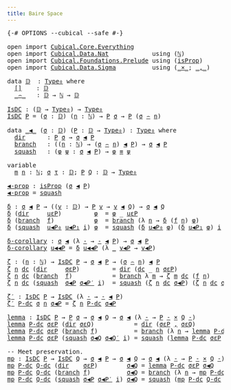 ```yaml
---
title: Baire Space
---
```


<pre class="Agda"><a id="37" class="Symbol">{-#</a> <a id="41" class="Keyword">OPTIONS</a> <a id="49" class="Pragma">--cubical</a> <a id="59" class="Pragma">--safe</a> <a id="66" class="Symbol">#-}</a>

<a id="71" class="Keyword">open</a> <a id="76" class="Keyword">import</a> <a id="83" href="Cubical.Core.Everything.html" class="Module">Cubical.Core.Everything</a>
<a id="107" class="Keyword">open</a> <a id="112" class="Keyword">import</a> <a id="119" href="Cubical.Data.Nat.html" class="Module">Cubical.Data.Nat</a>            <a id="147" class="Keyword">using</a> <a id="153" class="Symbol">(</a><a id="154" href="Cubical.Data.Nat.Base.html#222" class="Datatype">ℕ</a><a id="155" class="Symbol">)</a>
<a id="157" class="Keyword">open</a> <a id="162" class="Keyword">import</a> <a id="169" href="Cubical.Foundations.Prelude.html" class="Module">Cubical.Foundations.Prelude</a> <a id="197" class="Keyword">using</a> <a id="203" class="Symbol">(</a><a id="204" href="Cubical.Foundations.Prelude.html#9981" class="Function">isProp</a><a id="210" class="Symbol">)</a>
<a id="212" class="Keyword">open</a> <a id="217" class="Keyword">import</a> <a id="224" href="Cubical.Data.Sigma.html" class="Module">Cubical.Data.Sigma</a>          <a id="252" class="Keyword">using</a> <a id="258" class="Symbol">(</a><a id="259" href="Cubical.Data.Sigma.Base.html#489" class="Function Operator">_×_</a><a id="262" class="Symbol">;</a> <a id="264" href="Agda.Builtin.Sigma.html#236" class="InductiveConstructor Operator">_,_</a><a id="267" class="Symbol">)</a>

<a id="270" class="Keyword">data</a> <a id="𝔻"></a><a id="275" href="BaireSpace.html#275" class="Datatype">𝔻</a>  <a id="278" class="Symbol">:</a> <a id="280" href="Cubical.Core.Primitives.html#1230" class="Primitive">Type₀</a> <a id="286" class="Keyword">where</a>
  <a id="𝔻.[]"></a><a id="294" href="BaireSpace.html#294" class="InductiveConstructor">[]</a>    <a id="300" class="Symbol">:</a> <a id="302" href="BaireSpace.html#275" class="Datatype">𝔻</a>
  <a id="𝔻._⌢_"></a><a id="306" href="BaireSpace.html#306" class="InductiveConstructor Operator">_⌢_</a>   <a id="312" class="Symbol">:</a> <a id="314" href="BaireSpace.html#275" class="Datatype">𝔻</a> <a id="316" class="Symbol">→</a> <a id="318" href="Cubical.Data.Nat.Base.html#222" class="Datatype">ℕ</a> <a id="320" class="Symbol">→</a> <a id="322" href="BaireSpace.html#275" class="Datatype">𝔻</a>

<a id="IsDC"></a><a id="325" href="BaireSpace.html#325" class="Function">IsDC</a> <a id="330" class="Symbol">:</a> <a id="332" class="Symbol">(</a><a id="333" href="BaireSpace.html#275" class="Datatype">𝔻</a> <a id="335" class="Symbol">→</a> <a id="337" href="Cubical.Core.Primitives.html#1230" class="Primitive">Type₀</a><a id="342" class="Symbol">)</a> <a id="344" class="Symbol">→</a> <a id="346" href="Cubical.Core.Primitives.html#1230" class="Primitive">Type₀</a>
<a id="352" href="BaireSpace.html#325" class="Function">IsDC</a> <a id="357" href="BaireSpace.html#357" class="Bound">P</a> <a id="359" class="Symbol">=</a> <a id="361" class="Symbol">(</a><a id="362" href="BaireSpace.html#362" class="Bound">σ</a> <a id="364" class="Symbol">:</a> <a id="366" href="BaireSpace.html#275" class="Datatype">𝔻</a><a id="367" class="Symbol">)</a> <a id="369" class="Symbol">(</a><a id="370" href="BaireSpace.html#370" class="Bound">n</a> <a id="372" class="Symbol">:</a> <a id="374" href="Cubical.Data.Nat.Base.html#222" class="Datatype">ℕ</a><a id="375" class="Symbol">)</a> <a id="377" class="Symbol">→</a> <a id="379" href="BaireSpace.html#357" class="Bound">P</a> <a id="381" href="BaireSpace.html#362" class="Bound">σ</a> <a id="383" class="Symbol">→</a> <a id="385" href="BaireSpace.html#357" class="Bound">P</a> <a id="387" class="Symbol">(</a><a id="388" href="BaireSpace.html#362" class="Bound">σ</a> <a id="390" href="BaireSpace.html#306" class="InductiveConstructor Operator">⌢</a> <a id="392" href="BaireSpace.html#370" class="Bound">n</a><a id="393" class="Symbol">)</a>

<a id="396" class="Keyword">data</a> <a id="_◀_"></a><a id="401" href="BaireSpace.html#401" class="Datatype Operator">_◀_</a> <a id="405" class="Symbol">(</a><a id="406" href="BaireSpace.html#406" class="Bound">σ</a> <a id="408" class="Symbol">:</a> <a id="410" href="BaireSpace.html#275" class="Datatype">𝔻</a><a id="411" class="Symbol">)</a> <a id="413" class="Symbol">(</a><a id="414" href="BaireSpace.html#414" class="Bound">P</a> <a id="416" class="Symbol">:</a> <a id="418" href="BaireSpace.html#275" class="Datatype">𝔻</a> <a id="420" class="Symbol">→</a> <a id="422" href="Cubical.Core.Primitives.html#1230" class="Primitive">Type₀</a><a id="427" class="Symbol">)</a> <a id="429" class="Symbol">:</a> <a id="431" href="Cubical.Core.Primitives.html#1230" class="Primitive">Type₀</a> <a id="437" class="Keyword">where</a>
  <a id="_◀_.dir"></a><a id="445" href="BaireSpace.html#445" class="InductiveConstructor">dir</a>      <a id="454" class="Symbol">:</a> <a id="456" href="BaireSpace.html#414" class="Bound">P</a> <a id="458" href="BaireSpace.html#406" class="Bound">σ</a> <a id="460" class="Symbol">→</a> <a id="462" href="BaireSpace.html#406" class="Bound">σ</a> <a id="464" href="BaireSpace.html#401" class="Datatype Operator">◀</a> <a id="466" href="BaireSpace.html#414" class="Bound">P</a>
  <a id="_◀_.branch"></a><a id="470" href="BaireSpace.html#470" class="InductiveConstructor">branch</a>   <a id="479" class="Symbol">:</a> <a id="481" class="Symbol">((</a><a id="483" href="BaireSpace.html#483" class="Bound">n</a> <a id="485" class="Symbol">:</a> <a id="487" href="Cubical.Data.Nat.Base.html#222" class="Datatype">ℕ</a><a id="488" class="Symbol">)</a> <a id="490" class="Symbol">→</a> <a id="492" class="Symbol">(</a><a id="493" href="BaireSpace.html#406" class="Bound">σ</a> <a id="495" href="BaireSpace.html#306" class="InductiveConstructor Operator">⌢</a> <a id="497" href="BaireSpace.html#483" class="Bound">n</a><a id="498" class="Symbol">)</a> <a id="500" href="BaireSpace.html#401" class="Datatype Operator">◀</a> <a id="502" href="BaireSpace.html#414" class="Bound">P</a><a id="503" class="Symbol">)</a> <a id="505" class="Symbol">→</a> <a id="507" href="BaireSpace.html#406" class="Bound">σ</a> <a id="509" href="BaireSpace.html#401" class="Datatype Operator">◀</a> <a id="511" href="BaireSpace.html#414" class="Bound">P</a>
  <a id="_◀_.squash"></a><a id="515" href="BaireSpace.html#515" class="InductiveConstructor">squash</a>   <a id="524" class="Symbol">:</a> <a id="526" class="Symbol">(</a><a id="527" href="BaireSpace.html#527" class="Bound">φ</a> <a id="529" href="BaireSpace.html#529" class="Bound">ψ</a> <a id="531" class="Symbol">:</a> <a id="533" href="BaireSpace.html#406" class="Bound">σ</a> <a id="535" href="BaireSpace.html#401" class="Datatype Operator">◀</a> <a id="537" href="BaireSpace.html#414" class="Bound">P</a><a id="538" class="Symbol">)</a> <a id="540" class="Symbol">→</a> <a id="542" href="BaireSpace.html#527" class="Bound">φ</a> <a id="544" href="Agda.Builtin.Cubical.Path.html#381" class="Function Operator">≡</a> <a id="546" href="BaireSpace.html#529" class="Bound">ψ</a>

<a id="549" class="Keyword">variable</a>
  <a id="560" href="BaireSpace.html#560" class="Generalizable">m</a> <a id="562" href="BaireSpace.html#562" class="Generalizable">n</a> <a id="564" class="Symbol">:</a> <a id="566" href="Cubical.Data.Nat.Base.html#222" class="Datatype">ℕ</a><a id="567" class="Symbol">;</a> <a id="569" href="BaireSpace.html#569" class="Generalizable">σ</a> <a id="571" href="BaireSpace.html#571" class="Generalizable">τ</a> <a id="573" class="Symbol">:</a> <a id="575" href="BaireSpace.html#275" class="Datatype">𝔻</a><a id="576" class="Symbol">;</a> <a id="578" href="BaireSpace.html#578" class="Generalizable">P</a> <a id="580" href="BaireSpace.html#580" class="Generalizable">Q</a> <a id="582" class="Symbol">:</a> <a id="584" href="BaireSpace.html#275" class="Datatype">𝔻</a> <a id="586" class="Symbol">→</a> <a id="588" href="Cubical.Core.Primitives.html#1230" class="Primitive">Type₀</a>

<a id="◀-prop"></a><a id="595" href="BaireSpace.html#595" class="Function">◀-prop</a> <a id="602" class="Symbol">:</a> <a id="604" href="Cubical.Foundations.Prelude.html#9981" class="Function">isProp</a> <a id="611" class="Symbol">(</a><a id="612" href="BaireSpace.html#569" class="Generalizable">σ</a> <a id="614" href="BaireSpace.html#401" class="Datatype Operator">◀</a> <a id="616" href="BaireSpace.html#578" class="Generalizable">P</a><a id="617" class="Symbol">)</a>
<a id="619" href="BaireSpace.html#595" class="Function">◀-prop</a> <a id="626" class="Symbol">=</a> <a id="628" href="BaireSpace.html#515" class="InductiveConstructor">squash</a>

<a id="δ"></a><a id="636" href="BaireSpace.html#636" class="Function">δ</a> <a id="638" class="Symbol">:</a> <a id="640" href="BaireSpace.html#569" class="Generalizable">σ</a> <a id="642" href="BaireSpace.html#401" class="Datatype Operator">◀</a> <a id="644" href="BaireSpace.html#578" class="Generalizable">P</a> <a id="646" class="Symbol">→</a> <a id="648" class="Symbol">((</a><a id="650" href="BaireSpace.html#650" class="Bound">v</a> <a id="652" class="Symbol">:</a> <a id="654" href="BaireSpace.html#275" class="Datatype">𝔻</a><a id="655" class="Symbol">)</a> <a id="657" class="Symbol">→</a> <a id="659" href="BaireSpace.html#578" class="Generalizable">P</a> <a id="661" href="BaireSpace.html#650" class="Bound">v</a> <a id="663" class="Symbol">→</a> <a id="665" href="BaireSpace.html#650" class="Bound">v</a> <a id="667" href="BaireSpace.html#401" class="Datatype Operator">◀</a> <a id="669" href="BaireSpace.html#580" class="Generalizable">Q</a><a id="670" class="Symbol">)</a> <a id="672" class="Symbol">→</a> <a id="674" href="BaireSpace.html#569" class="Generalizable">σ</a> <a id="676" href="BaireSpace.html#401" class="Datatype Operator">◀</a> <a id="678" href="BaireSpace.html#580" class="Generalizable">Q</a>
<a id="680" href="BaireSpace.html#636" class="Function">δ</a> <a id="682" class="Symbol">(</a><a id="683" href="BaireSpace.html#445" class="InductiveConstructor">dir</a>     <a id="691" href="BaireSpace.html#691" class="Bound">uεP</a><a id="694" class="Symbol">)</a>         <a id="704" href="BaireSpace.html#704" class="Bound">φ</a>  <a id="707" class="Symbol">=</a> <a id="709" href="BaireSpace.html#704" class="Bound">φ</a> <a id="711" class="Symbol">_</a> <a id="713" href="BaireSpace.html#691" class="Bound">uεP</a>
<a id="717" href="BaireSpace.html#636" class="Function">δ</a> <a id="719" class="Symbol">(</a><a id="720" href="BaireSpace.html#470" class="InductiveConstructor">branch</a>  <a id="728" href="BaireSpace.html#728" class="Bound">f</a><a id="729" class="Symbol">)</a>           <a id="741" href="BaireSpace.html#741" class="Bound">φ</a>  <a id="744" class="Symbol">=</a> <a id="746" href="BaireSpace.html#470" class="InductiveConstructor">branch</a> <a id="753" class="Symbol">(λ</a> <a id="756" href="BaireSpace.html#756" class="Bound">n</a> <a id="758" class="Symbol">→</a> <a id="760" href="BaireSpace.html#636" class="Function">δ</a> <a id="762" class="Symbol">(</a><a id="763" href="BaireSpace.html#728" class="Bound">f</a> <a id="765" href="BaireSpace.html#756" class="Bound">n</a><a id="766" class="Symbol">)</a> <a id="768" href="BaireSpace.html#741" class="Bound">φ</a><a id="769" class="Symbol">)</a>
<a id="771" href="BaireSpace.html#636" class="Function">δ</a> <a id="773" class="Symbol">(</a><a id="774" href="BaireSpace.html#515" class="InductiveConstructor">squash</a>  <a id="782" href="BaireSpace.html#782" class="Bound">u◀P₀</a> <a id="787" href="BaireSpace.html#787" class="Bound">u◀P₁</a> <a id="792" href="BaireSpace.html#792" class="Bound">i</a><a id="793" class="Symbol">)</a> <a id="795" href="BaireSpace.html#795" class="Bound">φ</a>  <a id="798" class="Symbol">=</a> <a id="800" href="BaireSpace.html#515" class="InductiveConstructor">squash</a> <a id="807" class="Symbol">(</a><a id="808" href="BaireSpace.html#636" class="Function">δ</a> <a id="810" href="BaireSpace.html#782" class="Bound">u◀P₀</a> <a id="815" href="BaireSpace.html#795" class="Bound">φ</a><a id="816" class="Symbol">)</a> <a id="818" class="Symbol">(</a><a id="819" href="BaireSpace.html#636" class="Function">δ</a> <a id="821" href="BaireSpace.html#787" class="Bound">u◀P₁</a> <a id="826" href="BaireSpace.html#795" class="Bound">φ</a><a id="827" class="Symbol">)</a> <a id="829" href="BaireSpace.html#792" class="Bound">i</a>

<a id="δ-corollary"></a><a id="832" href="BaireSpace.html#832" class="Function">δ-corollary</a> <a id="844" class="Symbol">:</a> <a id="846" href="BaireSpace.html#569" class="Generalizable">σ</a> <a id="848" href="BaireSpace.html#401" class="Datatype Operator">◀</a> <a id="850" class="Symbol">(λ</a> <a id="853" href="BaireSpace.html#853" class="Bound">-</a> <a id="855" class="Symbol">→</a> <a id="857" href="BaireSpace.html#853" class="Bound">-</a> <a id="859" href="BaireSpace.html#401" class="Datatype Operator">◀</a> <a id="861" href="BaireSpace.html#578" class="Generalizable">P</a><a id="862" class="Symbol">)</a> <a id="864" class="Symbol">→</a> <a id="866" href="BaireSpace.html#569" class="Generalizable">σ</a> <a id="868" href="BaireSpace.html#401" class="Datatype Operator">◀</a> <a id="870" href="BaireSpace.html#578" class="Generalizable">P</a>
<a id="872" href="BaireSpace.html#832" class="Function">δ-corollary</a> <a id="884" href="BaireSpace.html#884" class="Bound">u◀◀P</a> <a id="889" class="Symbol">=</a> <a id="891" href="BaireSpace.html#636" class="Function">δ</a> <a id="893" href="BaireSpace.html#884" class="Bound">u◀◀P</a> <a id="898" class="Symbol">(λ</a> <a id="901" href="BaireSpace.html#901" class="Bound">_</a> <a id="903" href="BaireSpace.html#903" class="Bound">v◀P</a> <a id="907" class="Symbol">→</a> <a id="909" href="BaireSpace.html#903" class="Bound">v◀P</a><a id="912" class="Symbol">)</a>

<a id="ζ"></a><a id="915" href="BaireSpace.html#915" class="Function">ζ</a> <a id="917" class="Symbol">:</a> <a id="919" class="Symbol">(</a><a id="920" href="BaireSpace.html#920" class="Bound">n</a> <a id="922" class="Symbol">:</a> <a id="924" href="Cubical.Data.Nat.Base.html#222" class="Datatype">ℕ</a><a id="925" class="Symbol">)</a> <a id="927" class="Symbol">→</a> <a id="929" href="BaireSpace.html#325" class="Function">IsDC</a> <a id="934" href="BaireSpace.html#578" class="Generalizable">P</a> <a id="936" class="Symbol">→</a> <a id="938" href="BaireSpace.html#569" class="Generalizable">σ</a> <a id="940" href="BaireSpace.html#401" class="Datatype Operator">◀</a> <a id="942" href="BaireSpace.html#578" class="Generalizable">P</a> <a id="944" class="Symbol">→</a> <a id="946" class="Symbol">(</a><a id="947" href="BaireSpace.html#569" class="Generalizable">σ</a> <a id="949" href="BaireSpace.html#306" class="InductiveConstructor Operator">⌢</a> <a id="951" href="BaireSpace.html#920" class="Bound">n</a><a id="952" class="Symbol">)</a> <a id="954" href="BaireSpace.html#401" class="Datatype Operator">◀</a> <a id="956" href="BaireSpace.html#578" class="Generalizable">P</a>
<a id="958" href="BaireSpace.html#915" class="Function">ζ</a> <a id="960" href="BaireSpace.html#960" class="Bound">n</a> <a id="962" href="BaireSpace.html#962" class="Bound">dc</a> <a id="965" class="Symbol">(</a><a id="966" href="BaireSpace.html#445" class="InductiveConstructor">dir</a>     <a id="974" href="BaireSpace.html#974" class="Bound">σεP</a><a id="977" class="Symbol">)</a>         <a id="987" class="Symbol">=</a> <a id="989" href="BaireSpace.html#445" class="InductiveConstructor">dir</a> <a id="993" class="Symbol">(</a><a id="994" href="BaireSpace.html#962" class="Bound">dc</a> <a id="997" class="Symbol">_</a> <a id="999" href="BaireSpace.html#960" class="Bound">n</a> <a id="1001" href="BaireSpace.html#974" class="Bound">σεP</a><a id="1004" class="Symbol">)</a>
<a id="1006" href="BaireSpace.html#915" class="Function">ζ</a> <a id="1008" href="BaireSpace.html#1008" class="Bound">n</a> <a id="1010" href="BaireSpace.html#1010" class="Bound">dc</a> <a id="1013" class="Symbol">(</a><a id="1014" href="BaireSpace.html#470" class="InductiveConstructor">branch</a>  <a id="1022" href="BaireSpace.html#1022" class="Bound">f</a><a id="1023" class="Symbol">)</a>           <a id="1035" class="Symbol">=</a> <a id="1037" href="BaireSpace.html#470" class="InductiveConstructor">branch</a> <a id="1044" class="Symbol">λ</a> <a id="1046" href="BaireSpace.html#1046" class="Bound">m</a> <a id="1048" class="Symbol">→</a> <a id="1050" href="BaireSpace.html#915" class="Function">ζ</a> <a id="1052" href="BaireSpace.html#1046" class="Bound">m</a> <a id="1054" href="BaireSpace.html#1010" class="Bound">dc</a> <a id="1057" class="Symbol">(</a><a id="1058" href="BaireSpace.html#1022" class="Bound">f</a> <a id="1060" href="BaireSpace.html#1008" class="Bound">n</a><a id="1061" class="Symbol">)</a>
<a id="1063" href="BaireSpace.html#915" class="Function">ζ</a> <a id="1065" href="BaireSpace.html#1065" class="Bound">n</a> <a id="1067" href="BaireSpace.html#1067" class="Bound">dc</a> <a id="1070" class="Symbol">(</a><a id="1071" href="BaireSpace.html#515" class="InductiveConstructor">squash</a>  <a id="1079" href="BaireSpace.html#1079" class="Bound">σ◀P</a> <a id="1083" href="BaireSpace.html#1083" class="Bound">σ◀P′</a> <a id="1088" href="BaireSpace.html#1088" class="Bound">i</a><a id="1089" class="Symbol">)</a>  <a id="1092" class="Symbol">=</a> <a id="1094" href="BaireSpace.html#515" class="InductiveConstructor">squash</a> <a id="1101" class="Symbol">(</a><a id="1102" href="BaireSpace.html#915" class="Function">ζ</a> <a id="1104" href="BaireSpace.html#1065" class="Bound">n</a> <a id="1106" href="BaireSpace.html#1067" class="Bound">dc</a> <a id="1109" href="BaireSpace.html#1079" class="Bound">σ◀P</a><a id="1112" class="Symbol">)</a> <a id="1114" class="Symbol">(</a><a id="1115" href="BaireSpace.html#915" class="Function">ζ</a> <a id="1117" href="BaireSpace.html#1065" class="Bound">n</a> <a id="1119" href="BaireSpace.html#1067" class="Bound">dc</a> <a id="1122" href="BaireSpace.html#1083" class="Bound">σ◀P′</a><a id="1126" class="Symbol">)</a> <a id="1128" href="BaireSpace.html#1088" class="Bound">i</a>

<a id="ζ′"></a><a id="1131" href="BaireSpace.html#1131" class="Function">ζ′</a> <a id="1134" class="Symbol">:</a> <a id="1136" href="BaireSpace.html#325" class="Function">IsDC</a> <a id="1141" href="BaireSpace.html#578" class="Generalizable">P</a> <a id="1143" class="Symbol">→</a> <a id="1145" href="BaireSpace.html#325" class="Function">IsDC</a> <a id="1150" class="Symbol">(λ</a> <a id="1153" href="BaireSpace.html#1153" class="Bound">-</a> <a id="1155" class="Symbol">→</a> <a id="1157" href="BaireSpace.html#1153" class="Bound">-</a> <a id="1159" href="BaireSpace.html#401" class="Datatype Operator">◀</a> <a id="1161" href="BaireSpace.html#578" class="Generalizable">P</a><a id="1162" class="Symbol">)</a>
<a id="1164" href="BaireSpace.html#1131" class="Function">ζ′</a> <a id="1167" href="BaireSpace.html#1167" class="Bound">P-dc</a> <a id="1172" href="BaireSpace.html#1172" class="Bound">σ</a> <a id="1174" href="BaireSpace.html#1174" class="Bound">n</a> <a id="1176" href="BaireSpace.html#1176" class="Bound">σ◀P</a> <a id="1180" class="Symbol">=</a> <a id="1182" href="BaireSpace.html#915" class="Function">ζ</a> <a id="1184" href="BaireSpace.html#1174" class="Bound">n</a> <a id="1186" href="BaireSpace.html#1167" class="Bound">P-dc</a> <a id="1191" href="BaireSpace.html#1176" class="Bound">σ◀P</a>

<a id="lemma"></a><a id="1196" href="BaireSpace.html#1196" class="Function">lemma</a> <a id="1202" class="Symbol">:</a> <a id="1204" href="BaireSpace.html#325" class="Function">IsDC</a> <a id="1209" href="BaireSpace.html#578" class="Generalizable">P</a> <a id="1211" class="Symbol">→</a> <a id="1213" href="BaireSpace.html#578" class="Generalizable">P</a> <a id="1215" href="BaireSpace.html#569" class="Generalizable">σ</a> <a id="1217" class="Symbol">→</a> <a id="1219" href="BaireSpace.html#569" class="Generalizable">σ</a> <a id="1221" href="BaireSpace.html#401" class="Datatype Operator">◀</a> <a id="1223" href="BaireSpace.html#580" class="Generalizable">Q</a> <a id="1225" class="Symbol">→</a> <a id="1227" href="BaireSpace.html#569" class="Generalizable">σ</a> <a id="1229" href="BaireSpace.html#401" class="Datatype Operator">◀</a> <a id="1231" class="Symbol">(λ</a> <a id="1234" href="BaireSpace.html#1234" class="Bound">-</a> <a id="1236" class="Symbol">→</a> <a id="1238" href="BaireSpace.html#578" class="Generalizable">P</a> <a id="1240" href="BaireSpace.html#1234" class="Bound">-</a> <a id="1242" href="Cubical.Data.Sigma.Base.html#489" class="Function Operator">×</a> <a id="1244" href="BaireSpace.html#580" class="Generalizable">Q</a> <a id="1246" href="BaireSpace.html#1234" class="Bound">-</a><a id="1247" class="Symbol">)</a>
<a id="1249" href="BaireSpace.html#1196" class="Function">lemma</a> <a id="1255" href="BaireSpace.html#1255" class="Bound">P-dc</a> <a id="1260" href="BaireSpace.html#1260" class="Bound">σεP</a> <a id="1264" class="Symbol">(</a><a id="1265" href="BaireSpace.html#445" class="InductiveConstructor">dir</a> <a id="1269" href="BaireSpace.html#1269" class="Bound">σεQ</a><a id="1272" class="Symbol">)</a>           <a id="1284" class="Symbol">=</a> <a id="1286" href="BaireSpace.html#445" class="InductiveConstructor">dir</a> <a id="1290" class="Symbol">(</a><a id="1291" href="BaireSpace.html#1260" class="Bound">σεP</a> <a id="1295" href="Agda.Builtin.Sigma.html#236" class="InductiveConstructor Operator">,</a> <a id="1297" href="BaireSpace.html#1269" class="Bound">σεQ</a><a id="1300" class="Symbol">)</a>
<a id="1302" href="BaireSpace.html#1196" class="Function">lemma</a> <a id="1308" href="BaireSpace.html#1308" class="Bound">P-dc</a> <a id="1313" href="BaireSpace.html#1313" class="Bound">σεP</a> <a id="1317" class="Symbol">(</a><a id="1318" href="BaireSpace.html#470" class="InductiveConstructor">branch</a> <a id="1325" href="BaireSpace.html#1325" class="Bound">f</a><a id="1326" class="Symbol">)</a>          <a id="1337" class="Symbol">=</a> <a id="1339" href="BaireSpace.html#470" class="InductiveConstructor">branch</a> <a id="1346" class="Symbol">(λ</a> <a id="1349" href="BaireSpace.html#1349" class="Bound">n</a> <a id="1351" class="Symbol">→</a> <a id="1353" href="BaireSpace.html#1196" class="Function">lemma</a> <a id="1359" href="BaireSpace.html#1308" class="Bound">P-dc</a> <a id="1364" class="Symbol">(</a><a id="1365" href="BaireSpace.html#1308" class="Bound">P-dc</a> <a id="1370" class="Symbol">_</a> <a id="1372" href="BaireSpace.html#1349" class="Bound">n</a> <a id="1374" href="BaireSpace.html#1313" class="Bound">σεP</a><a id="1377" class="Symbol">)</a> <a id="1379" class="Symbol">(</a><a id="1380" href="BaireSpace.html#1325" class="Bound">f</a> <a id="1382" href="BaireSpace.html#1349" class="Bound">n</a><a id="1383" class="Symbol">))</a>
<a id="1386" href="BaireSpace.html#1196" class="Function">lemma</a> <a id="1392" href="BaireSpace.html#1392" class="Bound">P-dc</a> <a id="1397" href="BaireSpace.html#1397" class="Bound">σεP</a> <a id="1401" class="Symbol">(</a><a id="1402" href="BaireSpace.html#515" class="InductiveConstructor">squash</a> <a id="1409" href="BaireSpace.html#1409" class="Bound">σ◀Q</a> <a id="1413" href="BaireSpace.html#1413" class="Bound">σ◀Q′</a> <a id="1418" href="BaireSpace.html#1418" class="Bound">i</a><a id="1419" class="Symbol">)</a> <a id="1421" class="Symbol">=</a> <a id="1423" href="BaireSpace.html#515" class="InductiveConstructor">squash</a> <a id="1430" class="Symbol">(</a><a id="1431" href="BaireSpace.html#1196" class="Function">lemma</a> <a id="1437" href="BaireSpace.html#1392" class="Bound">P-dc</a> <a id="1442" href="BaireSpace.html#1397" class="Bound">σεP</a> <a id="1446" href="BaireSpace.html#1409" class="Bound">σ◀Q</a><a id="1449" class="Symbol">)</a> <a id="1451" class="Symbol">(</a><a id="1452" href="BaireSpace.html#1196" class="Function">lemma</a> <a id="1458" href="BaireSpace.html#1392" class="Bound">P-dc</a> <a id="1463" href="BaireSpace.html#1397" class="Bound">σεP</a> <a id="1467" href="BaireSpace.html#1413" class="Bound">σ◀Q′</a><a id="1471" class="Symbol">)</a> <a id="1473" href="BaireSpace.html#1418" class="Bound">i</a>

<a id="1476" class="Comment">-- Meet preservation.</a>
<a id="mp"></a><a id="1498" href="BaireSpace.html#1498" class="Function">mp</a> <a id="1501" class="Symbol">:</a> <a id="1503" href="BaireSpace.html#325" class="Function">IsDC</a> <a id="1508" href="BaireSpace.html#578" class="Generalizable">P</a> <a id="1510" class="Symbol">→</a> <a id="1512" href="BaireSpace.html#325" class="Function">IsDC</a> <a id="1517" href="BaireSpace.html#580" class="Generalizable">Q</a> <a id="1519" class="Symbol">→</a> <a id="1521" href="BaireSpace.html#569" class="Generalizable">σ</a> <a id="1523" href="BaireSpace.html#401" class="Datatype Operator">◀</a> <a id="1525" href="BaireSpace.html#578" class="Generalizable">P</a> <a id="1527" class="Symbol">→</a> <a id="1529" href="BaireSpace.html#569" class="Generalizable">σ</a> <a id="1531" href="BaireSpace.html#401" class="Datatype Operator">◀</a> <a id="1533" href="BaireSpace.html#580" class="Generalizable">Q</a> <a id="1535" class="Symbol">→</a> <a id="1537" href="BaireSpace.html#569" class="Generalizable">σ</a> <a id="1539" href="BaireSpace.html#401" class="Datatype Operator">◀</a> <a id="1541" class="Symbol">(λ</a> <a id="1544" href="BaireSpace.html#1544" class="Bound">-</a> <a id="1546" class="Symbol">→</a> <a id="1548" href="BaireSpace.html#578" class="Generalizable">P</a> <a id="1550" href="BaireSpace.html#1544" class="Bound">-</a> <a id="1552" href="Cubical.Data.Sigma.Base.html#489" class="Function Operator">×</a> <a id="1554" href="BaireSpace.html#580" class="Generalizable">Q</a> <a id="1556" href="BaireSpace.html#1544" class="Bound">-</a><a id="1557" class="Symbol">)</a>
<a id="1559" href="BaireSpace.html#1498" class="Function">mp</a> <a id="1562" href="BaireSpace.html#1562" class="Bound">P-dc</a> <a id="1567" href="BaireSpace.html#1567" class="Bound">Q-dc</a> <a id="1572" class="Symbol">(</a><a id="1573" href="BaireSpace.html#445" class="InductiveConstructor">dir</a>    <a id="1580" href="BaireSpace.html#1580" class="Bound">σεP</a><a id="1583" class="Symbol">)</a>        <a id="1592" href="BaireSpace.html#1592" class="Bound">σ◀Q</a> <a id="1596" class="Symbol">=</a> <a id="1598" href="BaireSpace.html#1196" class="Function">lemma</a> <a id="1604" href="BaireSpace.html#1562" class="Bound">P-dc</a> <a id="1609" href="BaireSpace.html#1580" class="Bound">σεP</a> <a id="1613" href="BaireSpace.html#1592" class="Bound">σ◀Q</a>
<a id="1617" href="BaireSpace.html#1498" class="Function">mp</a> <a id="1620" href="BaireSpace.html#1620" class="Bound">P-dc</a> <a id="1625" href="BaireSpace.html#1625" class="Bound">Q-dc</a> <a id="1630" class="Symbol">(</a><a id="1631" href="BaireSpace.html#470" class="InductiveConstructor">branch</a> <a id="1638" href="BaireSpace.html#1638" class="Bound">f</a><a id="1639" class="Symbol">)</a>          <a id="1650" href="BaireSpace.html#1650" class="Bound">σ◀Q</a> <a id="1654" class="Symbol">=</a> <a id="1656" href="BaireSpace.html#470" class="InductiveConstructor">branch</a> <a id="1663" class="Symbol">(λ</a> <a id="1666" href="BaireSpace.html#1666" class="Bound">n</a> <a id="1668" class="Symbol">→</a> <a id="1670" href="BaireSpace.html#1498" class="Function">mp</a> <a id="1673" href="BaireSpace.html#1620" class="Bound">P-dc</a> <a id="1678" href="BaireSpace.html#1625" class="Bound">Q-dc</a> <a id="1683" class="Symbol">(</a><a id="1684" href="BaireSpace.html#1638" class="Bound">f</a> <a id="1686" href="BaireSpace.html#1666" class="Bound">n</a><a id="1687" class="Symbol">)</a> <a id="1689" class="Symbol">(</a><a id="1690" href="BaireSpace.html#915" class="Function">ζ</a> <a id="1692" href="BaireSpace.html#1666" class="Bound">n</a> <a id="1694" href="BaireSpace.html#1625" class="Bound">Q-dc</a> <a id="1699" href="BaireSpace.html#1650" class="Bound">σ◀Q</a><a id="1702" class="Symbol">))</a>
<a id="1705" href="BaireSpace.html#1498" class="Function">mp</a> <a id="1708" href="BaireSpace.html#1708" class="Bound">P-dc</a> <a id="1713" href="BaireSpace.html#1713" class="Bound">Q-dc</a> <a id="1718" class="Symbol">(</a><a id="1719" href="BaireSpace.html#515" class="InductiveConstructor">squash</a> <a id="1726" href="BaireSpace.html#1726" class="Bound">σ◀P</a> <a id="1730" href="BaireSpace.html#1730" class="Bound">σ◀P′</a> <a id="1735" href="BaireSpace.html#1735" class="Bound">i</a><a id="1736" class="Symbol">)</a> <a id="1738" href="BaireSpace.html#1738" class="Bound">σ◀Q</a> <a id="1742" class="Symbol">=</a> <a id="1744" href="BaireSpace.html#515" class="InductiveConstructor">squash</a> <a id="1751" class="Symbol">(</a><a id="1752" href="BaireSpace.html#1498" class="Function">mp</a> <a id="1755" href="BaireSpace.html#1708" class="Bound">P-dc</a> <a id="1760" href="BaireSpace.html#1713" class="Bound">Q-dc</a> <a id="1765" href="BaireSpace.html#1726" class="Bound">σ◀P</a> <a id="1769" href="BaireSpace.html#1738" class="Bound">σ◀Q</a><a id="1772" class="Symbol">)</a> <a id="1774" class="Symbol">(</a><a id="1775" href="BaireSpace.html#1498" class="Function">mp</a> <a id="1778" href="BaireSpace.html#1708" class="Bound">P-dc</a> <a id="1783" href="BaireSpace.html#1713" class="Bound">Q-dc</a> <a id="1788" href="BaireSpace.html#1730" class="Bound">σ◀P′</a> <a id="1793" href="BaireSpace.html#1738" class="Bound">σ◀Q</a><a id="1796" class="Symbol">)</a> <a id="1798" href="BaireSpace.html#1735" class="Bound">i</a>
</pre>